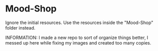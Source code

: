 # Mood-Shop
 
Ignore the initial resources. Use the resources inside the "Mood-Shop" folder instead.

INFORMATION: I made a new repo to sort of organize things better, I messed up here while fixing my images and created too many copies.
